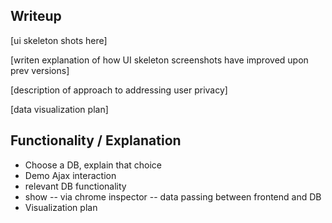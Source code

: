 
## Writeup

[ui skeleton shots here]

[writen explanation of how UI skeleton screenshots have improved upon prev versions]

[description of approach to addressing user privacy]

[data visualization plan]

## Functionality / Explanation

- Choose a DB, explain that choice
- Demo Ajax interaction
- relevant DB functionality
- show -- via chrome inspector -- data passing between frontend and DB
- Visualization plan


